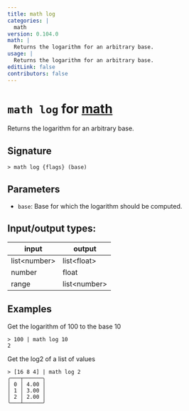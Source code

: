 ```yaml
---
title: math log
categories: |
  math
version: 0.104.0
math: |
  Returns the logarithm for an arbitrary base.
usage: |
  Returns the logarithm for an arbitrary base.
editLink: false
contributors: false
---
```

<!-- This file is automatically generated. Please edit the command in https://github.com/nushell/nushell instead. -->

# `math log` for [math](/commands/categories/math.md)

<div class='command-title'>Returns the logarithm for an arbitrary base.</div>

## Signature

```> math log {flags} (base)```

## Parameters

 -  `base`: Base for which the logarithm should be computed.


## Input/output types:

| input        | output       |
| ------------ | ------------ |
| list\<number\> | list\<float\>  |
| number       | float        |
| range        | list\<number\> |
## Examples

Get the logarithm of 100 to the base 10
```nu
> 100 | math log 10
2
```

Get the log2 of a list of values
```nu
> [16 8 4] | math log 2
╭───┬──────╮
│ 0 │ 4.00 │
│ 1 │ 3.00 │
│ 2 │ 2.00 │
╰───┴──────╯

```
